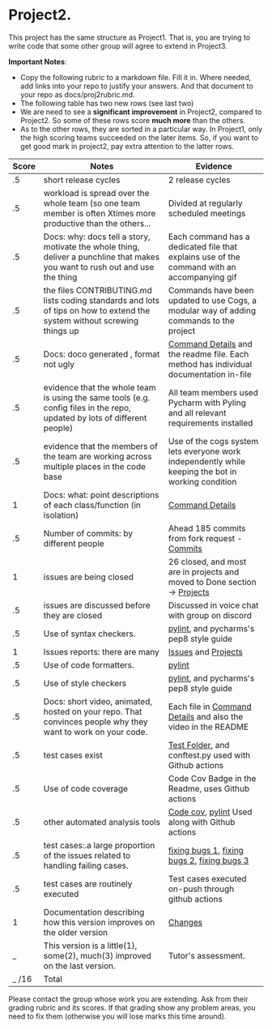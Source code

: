 # Project2.

This project has the same structure as Project1. That is, you are trying to write code that some other group will agree to extend in Project3.

**Important Notes**: 
- Copy the following rubric to a markdown file. Fill it in. Where needed, add links into your repo to justify your answers. And that document to your repo as docs/proj2rubric.md.
- The following table has two new rows (see last two)
- We are need to see a  **significant improvement** in Project2, compared to Project2. So some of these rows score **much more** than the others.
- As to the other rows, they are sorted in a particular way. In Project1, only the high scoring teams succeeded on the later items. So, if you want to get good mark in project2,
pay extra attention to the latter rows.

|Score|Notes|Evidence|
|---|-----|---------|
|.5| short release cycles| 2 release cycles|
|.5| workload is spread over the whole team (so one team member is often Xtimes more productive than the others...|Divided at regularly scheduled meetings|
|.5|Docs: why: docs tell a story, motivate the whole thing, deliver a punchline that makes you want to rush out and use the thing |Each command has a dedicated file that explains use of the command with an accompanying gif|
|.5|the files CONTRIBUTING.md lists coding standards and lots of tips on how to extend the system without screwing things up  | Commands have been updated to use Cogs, a modular way of adding commands to the project|
|.5|Docs: doco generated , format not ugly  | [Command Details](https://github.com/War-Keeper/TeachersPetBot/blob/main/docs/Command_Details) and the readme file. Each method has individual documentation in-file |
|.5|evidence that the whole team is using the same tools (e.g. config files in the repo, updated by lots of different people) | All team members used Pycharm with Pyling and all relevant requirements installed |
|.5|evidence that the members of the team are working across multiple places in the code base |Use of the cogs system lets everyone work independently while keeping the bot in working condition|
|1|Docs: what: point descriptions of each class/function (in isolation)  | [Command Details](https://github.com/War-Keeper/TeachersPetBot/blob/main/docs/Command_Details)|
|.5|Number of commits: by different people  | Ahead 185 commits from fork request - [Commits](https://github.com/War-Keeper/TeachersPetBot/commits/main)|
|1|issues are being closed | 26 closed, and most are in projects and moved to Done section -> [Projects](https://github.com/War-Keeper/TeachersPetBot/projects/1)|
|.5|issues are discussed before they are closed | Discussed in voice chat with group on discord|
|.5|Use of syntax checkers. | [pylint](https://github.com/War-Keeper/TeachersPetBot/blob/main/.pylintrc), and pycharms's pep8 style guide|
|1|Issues reports: there are many  | [Issues](https://github.com/War-Keeper/TeachersPetBot/issues) and [Projects](https://github.com/War-Keeper/TeachersPetBot/projects/1)|
|.5|Use of code formatters. | [pylint](https://github.com/War-Keeper/TeachersPetBot/blob/main/.pylintrc)|
|.5|Use of style checkers | [pylint](https://github.com/War-Keeper/TeachersPetBot/blob/main/.pylintrc), and pycharms's pep8 style guide|
|.5|Docs: short video, animated, hosted on your repo. That convinces people why they want to work on your code. | Each file in [Command Details](https://github.com/War-Keeper/TeachersPetBot/blob/main/docs/Command_Details) and also the video in the README|
|.5|test cases exist  | [Test Folder](https://github.com/War-Keeper/TeachersPetBot/blob/main/test/test_bot.py), and conftest.py used with Github actions|
|.5|Use of code coverage  | Code Cov Badge in the Readme, uses Github actions|
|.5|other automated analysis tools  | [Code cov](https://app.codecov.io/gh/War-Keeper/TeachersPetBot), [pylint](https://github.com/War-Keeper/TeachersPetBot/blob/main/.pylintrc) Used along with Github actions|
|.5|test cases:.a large proportion of the issues related to handling failing cases. | [fixing bugs 1](https://github.com/War-Keeper/TeachersPetBot/issues/25), [fixing bugs 2](https://github.com/War-Keeper/TeachersPetBot/issues/18), [fixing bugs 3](https://github.com/War-Keeper/TeachersPetBot/issues/25)|
|.5|test cases are routinely executed | Test cases executed on-push through github actions|
|1|Documentation describing how this version improves on the older version| [Changes](https://github.com/War-Keeper/TeachersPetBot/blob/main/docs/changes.md)
|_|This version is a little(1), some(2), much(3) improved on the last version.|Tutor's assessment.| 
|_ /16| Total|


Please contact the group whose work you are extending. Ask from their grading rubric and its scores.
If that grading show any problem areas, you need to fix them (otherwise you will lose marks this time around).

